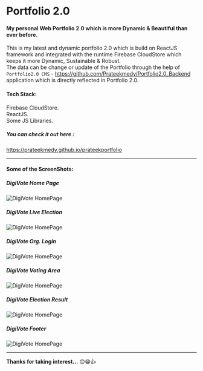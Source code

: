# Portfolio 2.0
#### My personal Web Portfolio 2.0 which is more Dynamic & Beautiful than ever before. 

This is my latest and dynamic portfolio 2.0 which is build on ReactJS framework and integrated with the runtime Firebase CloudStore which keeps it more Dynamic, Sustainable & Robust. <br/>
The data can be change or update of the Portfolio through the help of `Portfolio2.0 CMS` -  https://github.com/Prateekmedy/Portfolio2.0_Backend application which is directly reflected in Portfolio 2.0.


#### Tech Stack: 

Firebase CloudStore.</br>
ReactJS.</br>
Some JS Libraries.</br>

##### You can check it out here : 

https://prateekmedy.github.io/prateekportfolio

---

#### Some of the ScreenShots:

##### DigiVote Home Page
![DigiVote HomePage](https://images2.imgbox.com/38/f4/81i8egYE_o.jpg)

##### DigiVote Live Election
![DigiVote HomePage](https://images2.imgbox.com/94/e6/5LcB3MwJ_o.jpg)

##### DigiVote Org. Login
![DigiVote HomePage](https://images2.imgbox.com/f1/65/cz7ix8H0_o.jpg)

##### DigiVote Voting Area
![DigiVote HomePage](https://images2.imgbox.com/25/69/JJxYlNmZ_o.jpg)

##### DigiVote Election Result
![DigiVote HomePage](https://images2.imgbox.com/72/16/NFEKa2BT_o.jpg)

##### DigiVote Footer
![DigiVote HomePage](https://images2.imgbox.com/16/c8/wA2VuMng_o.jpg)

---

**Thanks for taking interest...** 😍😁👍
